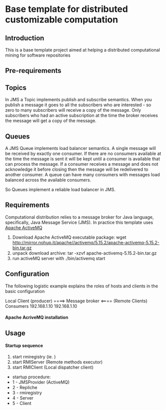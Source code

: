  
 Base template for distributed customizable computation 
 ======================
 
 Introduction
-----------
This is a base template project aimed at helping a distributed computational mining for software repositories

Pre-requirements
-----------

Topics
-----------
In JMS a Topic implements publish and subscribe semantics. When you publish a message it goes to all the subscribers who are interested - so zero to many subscribers will receive a copy of the message. Only subscribers who had an active subscription at the time the broker receives the message will get a copy of the message.

Queues
-----------
A JMS Queue implements load balancer semantics. A single message will be received by exactly one consumer. If there are no consumers available at the time the message is sent it will be kept until a consumer is available that can process the message. If a consumer receives a message and does not acknowledge it before closing then the message will be redelivered to another consumer. A queue can have many consumers with messages load balanced across the available consumers.

So Queues implement a reliable load balancer in JMS.

Requirements
-----------
Computational distribution relies to a message broker for Java language, specifically, Java Message Service (JMS).
In practice this template uses [Apache ActiveMQ](http://activemq.apache.org/ "Apache ActiveMQ")

1. Download Apache ActiveMQ executable package: wget http://mirror.nohup.it/apache//activemq/5.15.2/apache-activemq-5.15.2-bin.tar.gz
2. unpack download archive: tar -xzvf apache-activemq-5.15.2-bin.tar.gz
3. run activeMQ server with ./bin/activemq start

Configuration
-----------
The following logistic example explains the roles of hosts and clients in the basic configuration

Local Client (producer) ====>  Message broker <==== (Remote Clients) Consumers
192.168.1.10					 192.168.1.10			

#### Apache AcriveMQ installation

Usage
-----------

#### Startup sequence
1. start rmiregistry (ie. )
2. start RMIServer (Remote methods executor)
3. start RMIClient (Local dispatcher client)
 
 * startup procedure:
 * 1 - JMSProvider (ActiveMQ)
 * 2 - Repliche
 * 3 - rmiregistry
 * 4 - Server
 * 5 - Client